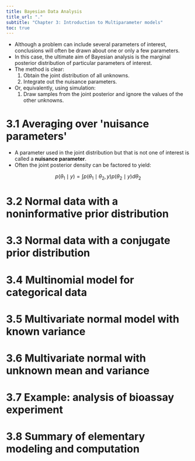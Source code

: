 ```yaml
---
title: Bayesian Data Analysis
title_url: "."
subtitle: "Chapter 3: Introduction to Multiparameter models"
toc: true
---
```


- Although a problem can include several parameters of interest, conclusions
  will often be drawn about one or only a few parameters.
- In this case, the ultimate aim of Bayesian analysis is the marginal posterior
  distribution of particular parameters of interest.
- The method is clear:
  1. Obtain the joint distribution of all unknowns.
  2. Integrate out the nuisance parameters.
- Or, equivalently, using simulation:
  1. Draw samples from the joint posterior and ignore the values of the other
     unknowns.

# 3.1 Averaging over 'nuisance parameters'

- A parameter used in the joint distribution but that is not one of interest is
  called a **nuisance parameter**.
- Often the joint posterior density can be factored to yield:

$$
p\left(\theta_1 \mid y\right)=\int p\left(\theta_1 \mid \theta_2, y\right)
p\left(\theta_2 \mid y\right) d \theta_2
$$

# 3.2 Normal data with a noninformative prior distribution

# 3.3 Normal data with a conjugate prior distribution

# 3.4 Multinomial model for categorical data

# 3.5 Multivariate normal model with known variance

# 3.6 Multivariate normal with unknown mean and variance

# 3.7 Example: analysis of bioassay experiment

# 3.8 Summary of elementary modeling and computation
